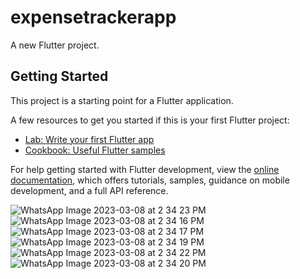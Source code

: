 # expensetrackerapp

A new Flutter project.

## Getting Started

This project is a starting point for a Flutter application.

A few resources to get you started if this is your first Flutter project:

- [Lab: Write your first Flutter app](https://docs.flutter.dev/get-started/codelab)
- [Cookbook: Useful Flutter samples](https://docs.flutter.dev/cookbook)

For help getting started with Flutter development, view the
[online documentation](https://docs.flutter.dev/), which offers tutorials,
samples, guidance on mobile development, and a full API reference.


![WhatsApp Image 2023-03-08 at 2 34 23 PM](https://user-images.githubusercontent.com/64682561/223663799-eef3136a-ee35-4d1c-9ba9-a73d58c50e6b.jpeg)
![WhatsApp Image 2023-03-08 at 2 34 16 PM](https://user-images.githubusercontent.com/64682561/223663834-6e0ad4ed-1bea-4e10-90aa-fb2f8e523bb7.jpeg)
![WhatsApp Image 2023-03-08 at 2 34 17 PM](https://user-images.githubusercontent.com/64682561/223663845-c5031cf5-4fd9-45f1-9bb0-da62fbfdbfd6.jpeg)
![WhatsApp Image 2023-03-08 at 2 34 19 PM](https://user-images.githubusercontent.com/64682561/223663853-8a12a334-c7ba-4dc0-9903-69c3a1972be3.jpeg)
![WhatsApp Image 2023-03-08 at 2 34 22 PM](https://user-images.githubusercontent.com/64682561/223663859-605fbd3a-13b0-41a8-96d6-babd9a8610db.jpeg)
![WhatsApp Image 2023-03-08 at 2 34 20 PM](https://user-images.githubusercontent.com/64682561/223663871-eb79de90-cc8b-47f5-8ba1-6c38a79d5e45.jpeg)
